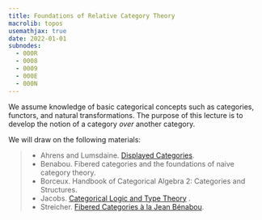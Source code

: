 ```yaml
---
title: Foundations of Relative Category Theory
macrolib: topos
usemathjax: true
date: 2022-01-01
subnodes:
  - 000R
  - 0008
  - 0009
  - 000E
  - 000N
---
```


We assume knowledge of basic categorical concepts such as categories, functors,
and natural transformations. The purpose of this lecture is to develop the
notion of a category *over* another category.

We will draw on the following materials:

> - Ahrens and Lumsdaine. [Displayed Categories](https://arxiv.org/abs/1705.04296).
> - Benabou. Fibered categories and the foundations of naive category theory.
> - Borceux. Handbook of Categorical Algebra 2: Categories and Structures.
> - Jacobs.  [Categorical Logic and Type Theory](https://people.mpi-sws.org/~dreyer/courses/catlogic/jacobs.pdf) .
> - Streicher. [Fibered Categories à la Jean Bénabou](https://www2.mathematik.tu-darmstadt.de/~streicher/FIBR/FiBo.pdf).
